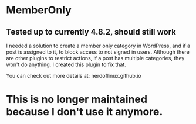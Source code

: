 # MemberOnly
## Tested up to currently 4.8.2, should still work
I needed a solution to create a member only category in WordPress, and if a post is assigned to it, to block access to not signed in users. Although there are other plugins to restrict actions, if a post has multiple categories, they won't do anything. I created this plugin to fix that. 

You can check out more details at: nerdoflinux.github.io

# This is no longer maintained because I don't use it anymore.
